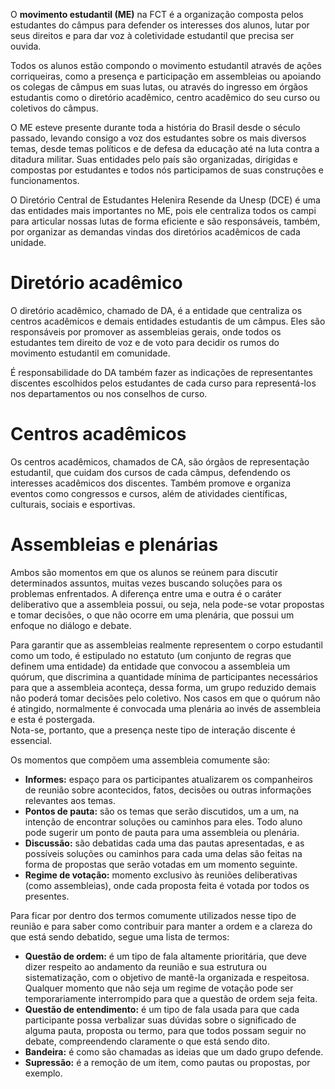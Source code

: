 O **movimento estudantil (ME)** na FCT é a organização composta pelos estudantes do câmpus para defender os interesses dos alunos, lutar por seus direitos e para dar voz à coletividade estudantil que precisa ser ouvida.

Todos os alunos estão compondo o movimento estudantil através de ações corriqueiras,
como a presença e participação em assembleias ou apoiando os colegas de câmpus em suas lutas,
ou através do ingresso em órgãos estudantis como o diretório acadêmico, centro acadêmico do seu curso ou coletivos do câmpus.

O ME esteve presente durante toda a história do Brasil desde o século passado,
levando consigo a voz dos estudantes sobre os mais diversos temas,
desde temas políticos e de defesa da educação até na luta contra a ditadura militar.
Suas entidades pelo país são organizadas, dirigidas e compostas por estudantes
e todos nós participamos de suas construções e funcionamentos.

O Diretório Central de Estudantes Helenira Resende da Unesp (DCE) é uma das entidades mais importantes no ME,
pois ele centraliza todos os campi para articular nossas lutas de forma eficiente
e são responsáveis, também, por organizar as demandas vindas dos diretórios acadêmicos de cada unidade.

# Diretório acadêmico

O diretório acadêmico, chamado de DA,
é a entidade que centraliza os centros acadêmicos e demais entidades estudantis de um câmpus.
Eles são responsáveis por promover as assembleias gerais,
onde todos os estudantes tem direito de voz e de voto para decidir os rumos do movimento estudantil em comunidade.

É responsabilidade do DA também fazer as indicações de representantes discentes
escolhidos pelos estudantes de cada curso para representá-los nos departamentos ou nos conselhos de curso.

# Centros acadêmicos

Os centros acadêmicos, chamados de CA, são órgãos de representação estudantil,
que cuidam dos cursos de cada câmpus, defendendo os interesses acadêmicos dos
discentes. Também promove e organiza eventos como congressos e cursos, além de atividades científicas,
culturais, sociais e esportivas.

# Assembleias e plenárias

Ambos são momentos em que os alunos se reúnem para discutir determinados assuntos,
muitas vezes buscando soluções para os problemas enfrentados.
A diferença entre uma e outra é o caráter deliberativo que a assembleia possui,
ou seja, nela pode-se votar propostas e tomar decisões,
o que não ocorre em uma plenária, que possui um enfoque no diálogo e debate.

Para garantir que as assembleias realmente representem o corpo estudantil como um todo,
é estipulado no estatuto (um conjunto de regras que definem uma entidade) da entidade
que convocou a assembleia um quórum, que discrimina a quantidade mínima de participantes
necessários para que a assembleia aconteça, dessa forma, um grupo reduzido demais não poderá
tomar decisões pelo coletivo.
Nos casos em que o quórum não é atingido, normalmente é convocada uma plenária ao invés de assembleia e esta é postergada.  
Nota-se, portanto, que a presença neste tipo de interação discente é essencial.

Os momentos que compõem uma assembleia comumente são:

- **Informes:** espaço para os participantes atualizarem os companheiros de reunião sobre acontecidos, fatos, decisões ou outras informações relevantes aos temas.
- **Pontos de pauta:** são os temas que serão discutidos, um a um, na intenção de encontrar soluções ou caminhos para eles. Todo aluno pode sugerir um ponto de pauta para uma assembleia ou plenária.
- **Discussão:** são debatidas cada uma das pautas apresentadas, e as possíveis soluções ou caminhos para cada uma delas são feitas na forma de propostas que serão votadas em um momento seguinte.
- **Regime de votação:** momento exclusivo às reuniões deliberativas (como assembleias), onde cada proposta feita é votada por todos os presentes.

Para ficar por dentro dos termos comumente utilizados nesse tipo de reunião e para saber como contribuir para manter a ordem e a clareza do que está sendo debatido, segue uma lista de termos:

- **Questão de ordem:** é um tipo de fala altamente prioritária, que deve dizer respeito ao andamento da reunião e sua estrutura ou sistematização,
  com o objetivo de mantê-la organizada e respeitosa. Qualquer momento que não seja um regime de votação
  pode ser temporariamente interrompido para que a questão de ordem seja feita.
- **Questão de entendimento:** é um tipo de fala usada para que cada participante possa verbalizar suas dúvidas sobre o significado de alguma pauta, proposta ou termo, para que todos possam seguir no debate, compreendendo claramente o que está sendo dito.
- **Bandeira:** é como são chamadas as ideias que um dado grupo defende.
- **Supressão:** é a remoção de um item, como pautas ou propostas, por exemplo.
